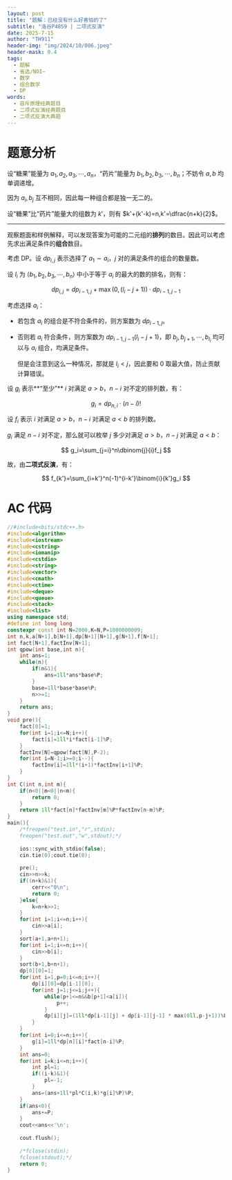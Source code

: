 ```yaml
---
layout: post
title: "题解：已经没有什么好害怕的了"
subtitle: "洛谷P4859 | 二项式反演"
date: 2025-7-15
author: "TH911"
header-img: "img/2024/10/006.jpeg"
header-mask: 0.4
tags:
  - 题解
  - 省选/NOI−
  - 数学
  - 组合数学
  - DP
words:
  - 容斥原理经典题目
  - 二项式反演经典题目
  - 二项式反演大典题
---
```


# 题意分析

设“糖果”能量为 $a_1,a_2,a_3,\cdots,a_n$，“药片”能量为 $b_1,b_2,b_3,\cdots,b_n$；不妨令 $a,b$ 均单调递增。

因为 $a_i,b_j$ 互不相同，因此每一种组合都是独一无二的。

设“糖果”比“药片”能量大的组数为 $k'$，则有 $k'+(k'-k)=n,k'=\dfrac{n+k}{2}$。

***

观察题面和样例解释，可以发现答案为可能的二元组的**排列**的数目。因此可以考虑先求出满足条件的**组合**数目。

考虑 DP。设 $\textit{dp}_{i,j}$ 表示选择了 $a_1\sim a_i$，$j$ 对的满足条件的组合的数量数。

设 $l_i$ 为 $\langle b_1,b_2,b_3,\cdots,b_n\rangle$ 中小于等于 $a_i$ 的最大的数的排名，则有：

$$
\textit{dp}_{i,j}=\textit{dp}_{i-1,j}+\max(0,(l_i-j+1))\cdot \textit{dp}_{i-1,j-1}
$$

考虑选择 $a_i$：

* 若包含 $a_i$ 的组合是不符合条件的，则方案数为 $\textit{dp}_{i-1,j}$。

* 否则若 $a_i$ 符合条件，则方案数为 $\textit{dp}_{i-1,j-1}(l_i-j+1)$，即 $b_j,b_{j+1},\cdots,b_{l_i}$ 均可以与 $a_i$ 组合，均满足条件。

  但是会注意到这么一种情况，那就是 $l_i<j$，因此要和 $0$ 取最大值，防止贡献计算错误。



设 $g_i$ 表示**“至少”** $i$ 对满足 $a>b$，$n-i$ 对不定的排列数，有：

$$
g_i=\textit{dp}_{n,i}\cdot(n-i)!
$$

设 $f_i$ 表示 $i$ 对满足 $a>b$，$n-i$ 对满足 $a<b$ 的排列数。

$g_i$ 满足 $n-i$ 对不定，那么就可以枚举 $j$ 多少对满足 $a>b$，$n-j$ 对满足 $a<b$：

$$
g_i=\sum_{j=i}^n\dbinom{j}{i}f_j
$$

故，由**二项式反演**，有：

$$
f_{k'}=\sum_{i=k'}^n(-1)^{i-k'}\binom{i}{k'}g_i
$$


# AC 代码

```cpp
//#include<bits/stdc++.h>
#include<algorithm> 
#include<iostream>
#include<cstring>
#include<iomanip>
#include<cstdio>
#include<string>
#include<vector>
#include<cmath>
#include<ctime>
#include<deque>
#include<queue>
#include<stack>
#include<list>
using namespace std;
#define int long long
constexpr const int N=2000,K=N,P=1000000009;
int n,k,a[N+1],b[N+1],dp[N+1][N+1],g[N+1],f[N+1];
int fact[N+1],factInv[N+1];
int qpow(int base,int n){ 
	int ans=1;
	while(n){
		if(n&1){
			ans=1ll*ans*base%P;
		}
		base=1ll*base*base%P;
		n>>=1;
	}
	return ans;
}
void pre(){
	fact[0]=1;
	for(int i=1;i<=N;i++){
		fact[i]=1ll*i*fact[i-1]%P;
	}
	factInv[N]=qpow(fact[N],P-2);
	for(int i=N-1;i>=0;i--){
		factInv[i]=1ll*(i+1)*factInv[i+1]%P;
	}
}
int C(int n,int m){
	if(n<0||m<0||n<m){
		return 0;
	}
	return 1ll*fact[n]*factInv[m]%P*factInv[n-m]%P;
}
main(){
	/*freopen("test.in","r",stdin);
	freopen("test.out","w",stdout);*/
	
	ios::sync_with_stdio(false);
	cin.tie(0);cout.tie(0);
	
	pre();
	cin>>n>>k;
	if((n+k)&1){
		cerr<<"0\n";
		return 0;
	}else{
		k=n+k>>1;
	}
	for(int i=1;i<=n;i++){
		cin>>a[i];
	}
	sort(a+1,a+n+1);
	for(int i=1;i<=n;i++){
		cin>>b[i]; 
	}
	sort(b+1,b+n+1);
	dp[0][0]=1;
	for(int i=1,p=0;i<=n;i++){
		dp[i][0]=dp[i-1][0];
		for(int j=1;j<=i;j++){
			while(p+1<=n&&b[p+1]<a[i]){
				p++;
			}
			dp[i][j]=(1ll*dp[i-1][j] + dp[i-1][j-1] * max(0ll,p-j+1))%P;
		}
	}
	for(int i=0;i<=n;i++){
		g[i]=1ll*dp[n][i]*fact[n-i]%P;
	}
	int ans=0;
	for(int i=k;i<=n;i++){
		int pl=1;
		if((i-k)&1){
			pl=-1;
		}
		ans=(ans+1ll*pl*C(i,k)*g[i]%P)%P;
	}
	if(ans<0){
		ans+=P;
	}
	cout<<ans<<'\n';
	 
	cout.flush(); 
	
	/*fclose(stdin);
	fclose(stdout);*/
	return 0;
}
```

